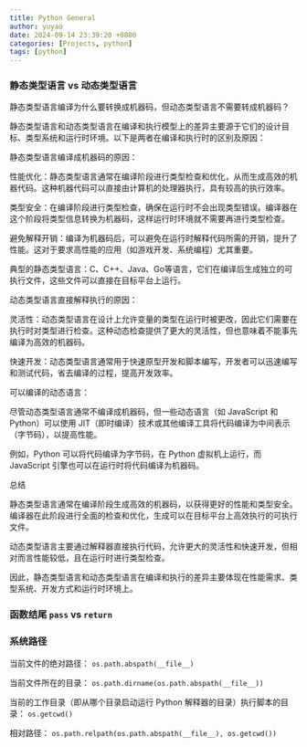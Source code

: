 ```yaml
---
title: Python General
author: yuyao
date: 2024-09-14 23:39:20 +0800 
categories: [Projects, python]
tags: [python]
---
```


### 静态类型语言 vs 动态类型语言

静态类型语言编译为什么要转换成机器码，但动态类型语言不需要转成机器码？

静态类型语言和动态类型语言在编译和执行模型上的差异主要源于它们的设计目标、类型系统和运行时环境。以下是两者在编译和执行时的区别及原因：

静态类型语言编译成机器码的原因：

性能优化：静态类型语言通常在编译阶段进行类型检查和优化，从而生成高效的机器代码。这种机器代码可以直接由计算机的处理器执行，具有较高的执行效率。

类型安全：在编译阶段进行类型检查，确保在运行时不会出现类型错误。编译器在这个阶段将类型信息转换为机器码，这样运行时环境就不需要再进行类型检查。

避免解释开销：编译为机器码后，可以避免在运行时解释代码所需的开销，提升了性能。这对于要求高性能的应用（如游戏开发、系统编程）尤其重要。

典型的静态类型语言：C、C++、Java、Go等语言，它们在编译后生成独立的可执行文件，这些文件可以直接在目标平台上运行。

动态类型语言直接解释执行的原因：

灵活性：动态类型语言在设计上允许变量的类型在运行时被更改，因此它们需要在执行时对类型进行检查。这种动态检查提供了更大的灵活性，但也意味着不能事先编译为高效的机器码。

快速开发：动态类型语言通常用于快速原型开发和脚本编写，开发者可以迅速编写和测试代码，省去编译的过程，提高开发效率。

可以编译的动态语言：

尽管动态类型语言通常不编译成机器码，但一些动态语言（如 JavaScript 和 Python）可以使用 JIT（即时编译）技术或其他编译工具将代码编译为中间表示（字节码），以提高性能。

例如，Python 可以将代码编译为字节码，在 Python 虚拟机上运行，而 JavaScript 引擎也可以在运行时将代码编译为机器码。

总结

静态类型语言通常在编译阶段生成高效的机器码，以获得更好的性能和类型安全。编译器在此阶段进行全面的检查和优化，生成可以在目标平台上高效执行的可执行文件。

动态类型语言主要通过解释器直接执行代码，允许更大的灵活性和快速开发，但相对而言性能较低，且在运行时进行类型检查。

因此，静态类型语言和动态类型语言在编译和执行的差异主要体现在性能需求、类型系统、开发方式和运行时环境上。


### 函数结尾 `pass` vs `return`


### 系统路径

当前文件的绝对路径： `os.path.abspath(__file__)`

当前文件所在的目录： `os.path.dirname(os.path.abspath(__file__))`

当前的工作目录（即从哪个目录启动运行 Python 解释器的目录）执行脚本的目录： `os.getcwd()`

相对路径： `os.path.relpath(os.path.abspath(__file__), os.getcwd())`